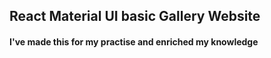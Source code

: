 ## React Material UI basic Gallery Website

#### I've made this for my practise and enriched my knowledge
